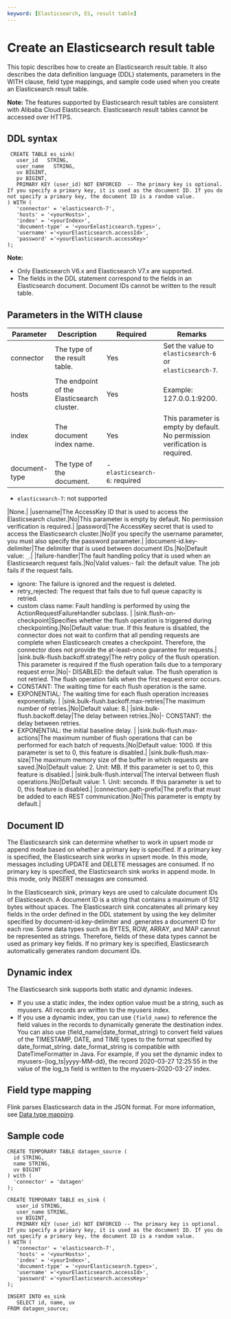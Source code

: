 ```yaml
---
keyword: [Elasticsearch, ES, result table]
---
```


# Create an Elasticsearch result table

This topic describes how to create an Elasticsearch result table. It also describes the data definition language \(DDL\) statements, parameters in the WITH clause, field type mappings, and sample code used when you create an Elasticsearch result table.

**Note:** The features supported by Elasticsearch result tables are consistent with Alibaba Cloud Elasticsearch. Elasticsearch result tables cannot be accessed over HTTPS.

## DDL syntax

```
 CREATE TABLE es_sink(
   user_id   STRING,
   user_name   STRING,
   uv BIGINT,
   pv BIGINT,
   PRIMARY KEY (user_id) NOT ENFORCED  -- The primary key is optional. If you specify a primary key, it is used as the document ID. If you do not specify a primary key, the document ID is a random value.
) WITH (
   'connector' = 'elasticsearch-7',
   'hosts' = '<yourHosts>',
   'index' = '<yourIndex>',
   'document-type' = '<yourEelasticsearch.types>',
   'username' ='<yourElasticsearch.accessId>',
   'password' ='<yourElasticsearch.accessKey>'
);
```

**Note:**

-   Only Elasticsearch V6.x and Elasticsearch V7.x are supported.
-   The fields in the DDL statement correspond to the fields in an Elasticsearch document. Document IDs cannot be written to the result table.

## Parameters in the WITH clause

|Parameter|Description|Required|Remarks|
|---------|-----------|--------|-------|
|connector|The type of the result table.|Yes|Set the value to `elasticsearch-6` or `elasticsearch-7`.|
|hosts|The endpoint of the Elasticsearch cluster.|Yes|Example: 127.0.0.1:9200.|
|index|The document index name.|Yes|This parameter is empty by default. No permission verification is required.|
|document-type|The type of the document.|-   `elasticsearch-6`: required
-   `elasticsearch-7`: not supported

|None.|
|username|The AccessKey ID that is used to access the Elasticsearch cluster.|No|This parameter is empty by default. No permission verification is required.|
|password|The AccessKey secret that is used to access the Elasticsearch cluster.|No|If you specify the username parameter, you must also specify the password parameter.|
|document-id.key-delimiter|The delimiter that is used between document IDs.|No|Default value: `_`.|
|failure-handler|The fault handling policy that is used when an Elasticsearch request fails.|No|Valid values:-   fail: the default value. The job fails if the request fails.
-   ignore: The failure is ignored and the request is deleted.
-   retry\_rejected: The request that fails due to full queue capacity is retried.
-   custom class name: Fault handling is performed by using the ActionRequestFailureHandler subclass. |
|sink.flush-on-checkpoint|Specifies whether the flush operation is triggered during checkpointing.|No|Default value: true. If this feature is disabled, the connector does not wait to confirm that all pending requests are complete when Elasticsearch creates a checkpoint. Therefore, the connector does not provide the at-least-once guarantee for requests.|
|sink.bulk-flush.backoff.strategy|The retry policy of the flush operation. This parameter is required if the flush operation fails due to a temporary request error.|No|-   DISABLED: the default value. The flush operation is not retried. The flush operation fails when the first request error occurs.
-   CONSTANT: The waiting time for each flush operation is the same.
-   EXPONENTIAL: The waiting time for each flush operation increases exponentially. |
|sink.bulk-flush.backoff.max-retries|The maximum number of retries.|No|Default value: 8.|
|sink.bulk-flush.backoff.delay|The delay between retries.|No|-   CONSTANT: the delay between retries.
-   EXPONENTIAL: the initial baseline delay. |
|sink.bulk-flush.max-actions|The maximum number of flush operations that can be performed for each batch of requests.|No|Default value: 1000. If this parameter is set to 0, this feature is disabled.|
|sink.bulk-flush.max-size|The maximum memory size of the buffer in which requests are saved.|No|Default value: 2. Unit: MB. If this parameter is set to 0, this feature is disabled.|
|sink.bulk-flush.interval|The interval between flush operations.|No|Default value: 1. Unit: seconds. If this parameter is set to 0, this feature is disabled.|
|connection.path-prefix|The prefix that must be added to each REST communication.|No|This parameter is empty by default.|

## Document ID

The Elasticsearch sink can determine whether to work in upsert mode or append mode based on whether a primary key is specified. If a primary key is specified, the Elasticsearch sink works in upsert mode. In this mode, messages including UPDATE and DELETE messages are consumed. If no primary key is specified, the Elasticsearch sink works in append mode. In this mode, only INSERT messages are consumed.

In the Elasticsearch sink, primary keys are used to calculate document IDs of Elasticsearch. A document ID is a string that contains a maximum of 512 bytes without spaces. The Elasticsearch sink concatenates all primary key fields in the order defined in the DDL statement by using the key delimiter specified by document-id.key-delimiter and .generates a document ID for each row. Some data types such as BYTES, ROW, ARRAY, and MAP cannot be represented as strings. Therefore, fields of these data types cannot be used as primary key fields. If no primary key is specified, Elasticsearch automatically generates random document IDs.

## Dynamic index

The Elasticsearch sink supports both static and dynamic indexes.

-   If you use a static index, the index option value must be a string, such as myusers. All records are written to the myusers index.
-   If you use a dynamic index, you can use `{field_name}` to reference the field values in the records to dynamically generate the destination index. You can also use \{field\_name\|date\_format\_string\} to convert field values of the TIMESTAMP, DATE, and TIME types to the format specified by date\_format\_string. date\_format\_string is compatible with DateTimeFormatter in Java. For example, if you set the dynamic index to myusers-\{log\_ts\|yyyy-MM-dd\}, the record 2020-03-27 12:25:55 in the value of the log\_ts field is written to the myusers-2020-03-27 index.

## Field type mapping

Flink parses Elasticsearch data in the JSON format. For more information, see [Data type mapping](https://ci.apache.org/projects/flink/flink-docs-master/docs/connectors/table/formats/json/).

## Sample code

```
CREATE TEMPORARY TABLE datagen_source (
  id STRING, 
  name STRING,
  uv BIGINT
) with (
  'connector' = 'datagen'
);

CREATE TEMPORARY TABLE es_sink (
   user_id STRING,
   user_name STRING,
   uv BIGINT,
   PRIMARY KEY (user_id) NOT ENFORCED -- The primary key is optional. If you specify a primary key, it is used as the document ID. If you do not specify a primary key, the document ID is a random value.
) WITH (
   'connector' = 'elasticsearch-7',
   'hosts' = '<yourHosts>',
   'index' = '<yourIndex>',
   'document-type' = '<yourElasticsearch.types>',
   'username' ='<yourElasticsearch.accessId>',
   'password' ='<yourElasticsearch.accessKey>'
);

INSERT INTO es_sink
   SELECT id, name, uv
FROM datagen_source;
```

